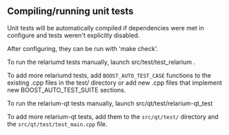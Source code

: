 Compiling/running unit tests
------------------------------------

Unit tests will be automatically compiled if dependencies were met in configure
and tests weren't explicitly disabled.

After configuring, they can be run with 'make check'.

To run the relariumd tests manually, launch src/test/test_relarium .

To add more relariumd tests, add `BOOST_AUTO_TEST_CASE` functions to the existing
.cpp files in the test/ directory or add new .cpp files that
implement new BOOST_AUTO_TEST_SUITE sections.

To run the relarium-qt tests manually, launch src/qt/test/relarium-qt_test

To add more relarium-qt tests, add them to the `src/qt/test/` directory and
the `src/qt/test/test_main.cpp` file.
